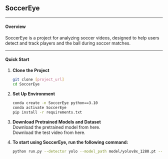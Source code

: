 ## SoccerEye

---

#### Overview

SoccerEye is a project for analyzing soccer videos, designed to help users detect and track players and the ball during soccer matches.

---

#### Quick Start

1. **Clone the Project**

   ```bash
   git clone [project_url]
   cd SoccerEye
2. **Set Up Environment**
   ```bash
   conda create -n SoccerEye python==3.10
   conda activate SoccerEye
   pip install -r requirements.txt
3. **Download Pretrained Models and Dataset**  
     Download the pretrained model from here.  
     Download the test video from here.  
3. **To start using SoccerEye, run the following command:**
   ```bash
   python run.py --detector yolo --model_path model/yolov8x_1280.pt --video video/video.avi




